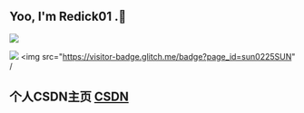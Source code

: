 
##  Yoo, I'm Redick01 .👋



<!-- <div align="left"> <img height="137px" src="https://github-readme-stats.vercel.app/api?username=sun0225SUN&hide_title=true&hide_border=true&show_icons=trueline_height=21&text_color=000&icon_color=000&bg_color=0,ea6161,ffc64d,fffc4d,52fa5a&theme=graywhite" /> </div>
</br> -->
<div align="left"> <img src="https://github-readme-stats.vercel.app/api/top-langs/?username=sun0225SUN&hide_title=true&hide_border=true&layout=compact&langs_count=6&text_color=000&icon_color=fff&bg_color=0,52fa5a,4dfcff,c64dff&theme=graywhite" /> </div>


<span > <img src="https://img.shields.io/badge/-Java-E34F26?style=flat-square&logo=Java&logoColor=white" /> <img src="https://visitor-badge.glitch.me/badge?page_id=sun0225SUN" /</span>




##  个人CSDN主页 [CSDN](https://blog.csdn.net/qq_31279701?spm=1019.2139.3001.5343)


